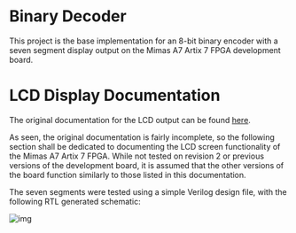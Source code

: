 # Binary Decoder

This project is the base implementation for an 8-bit binary encoder with a seven
segment display output on the Mimas A7 Artix 7 FPGA development board.

# LCD Display Documentation

The original documentation for the LCD output can be found
[here](https://numato.com/docs/mimas-artix-7-fpga-development-board-with-ddr-sdram-and-gigabit-ethernet/#7segment-led-display-4).

As seen, the original documentation is fairly incomplete, so the following
section shall be dedicated to documenting the LCD screen functionality of the
Mimas A7 Artix 7 FPGA. While not tested on revision 2 or previous versions of
the development board, it is assumed that the other versions of the board
function similarly to those listed in this documentation.

The seven segments were tested using a simple Verilog design file, with the
following RTL generated schematic:

![img](https://cdn.discordapp.com/attachments/601895458453061655/790452144741548032/unknown.png)

